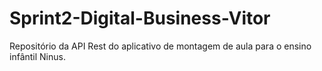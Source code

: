 # Sprint2-Digital-Business-Vitor
Repositório da API Rest do aplicativo de montagem de aula para o ensino infântil Ninus.

